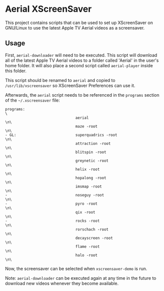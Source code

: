 # Aerial XScreenSaver

This project contains scripts that can be used to set up XScreenSaver on GNU/Linux to use the latest Apple TV Aerial videos as a screensaver.

## Usage

First, `aerial-downloader` will need to be executed. This script will download all of the latest Apple TV Aerial videos to a folder called 'Aerial' in the user's home folder.
It will also place a second script called `aerial-player` inside this folder.

This script should be renamed to `aerial` and copied to `/usr/lib/xscreensaver` so XScreenSaver Preferences can use it.

Afterwards, the `aerial` script needs to be referenced in the `programs` section of the `~/.xscreensaver` file:
```
programs:                                                                     \
                                aerial                                      \n\
                                maze -root                                  \n\
- GL:                           superquadrics -root                         \n\
                                attraction -root                            \n\
                                blitspin -root                              \n\
                                greynetic -root                             \n\
                                helix -root                                 \n\
                                hopalong -root                              \n\
                                imsmap -root                                \n\
-                               noseguy -root                               \n\
-                               pyro -root                                  \n\
                                qix -root                                   \n\
-                               rocks -root                                 \n\
                                rorschach -root                             \n\
                                decayscreen -root                           \n\
                                flame -root                                 \n\
                                halo -root                                  \n\
```
Now, the screensaver can be selected when `xscreensaver-demo` is run.

Note: `aerial-downloader` can be executed again at any time in the future to download new videos whenever they become available.
